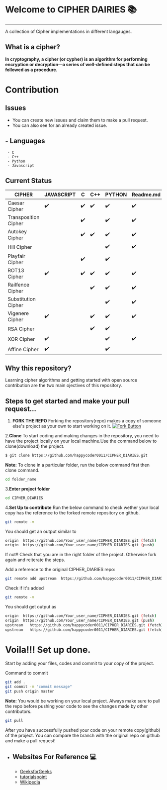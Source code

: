 # Welcome to  CIPHER DAIRIES :books:
***
A collection of Cipher implementations in different langauges.

## What is a cipher?
**In cryptography, a cipher (or cypher) is an algorithm for performing encryption or decryption—a series of well-defined steps that can be followed as a procedure.**


# Contribution

## Issues
- You can create new issues and claim them to make a pull request.
- You can also see for an already created issue.

## - Languages
     - C
     - C++
     - Python
     - Javascript
     
## Current Status

| CIPHER | JAVASCRIPT | C | C++ | PYTHON |  Readme.md |
| --------------- | --------------- | --------------- | --------------- | --------------- | --------------- |
| Caesar Cipher |  :heavy_check_mark:   |  :heavy_check_mark: |  :heavy_check_mark: | :heavy_check_mark:  | :heavy_check_mark: |
| Transposition Cipher |  &nbsp;  | :heavy_check_mark: | &nbsp; | :heavy_check_mark:  | :heavy_check_mark: |
| Autokey Cipher | &nbsp;  |  :heavy_check_mark: | :heavy_check_mark:  | :heavy_check_mark:  | :heavy_check_mark: |
| Hill Cipher | &nbsp;  | &nbsp; | &nbsp; |  :heavy_check_mark:| :heavy_check_mark:|
| Playfair Cipher | &nbsp;   | :heavy_check_mark: | &nbsp; | :heavy_check_mark:  |&nbsp; |
| ROT13 Cipher |  :heavy_check_mark:   | :heavy_check_mark:  | :heavy_check_mark: | :heavy_check_mark: |:heavy_check_mark:  |
| Railfence Cipher |&nbsp; | &nbsp; |  :heavy_check_mark:     |   :heavy_check_mark:    |  :heavy_check_mark:    |
| Substitution Cipher | &nbsp;   | &nbsp; | &nbsp; |:heavy_check_mark:   |:heavy_check_mark:  |
| Vigenere Cipher |  :heavy_check_mark:   | &nbsp; | :heavy_check_mark: |  :heavy_check_mark:  |  :heavy_check_mark: |
| RSA Cipher | &nbsp;  | &nbsp; |  :heavy_check_mark: |  :heavy_check_mark:  | &nbsp;|
| XOR Cipher | :heavy_check_mark:  | &nbsp; |  &nbsp;|  :heavy_check_mark:  | :heavy_check_mark: |
| Affine Cipher |  :heavy_check_mark:   | &nbsp; | &nbsp; |  :heavy_check_mark:  |  &nbsp; |


## Why this repository?
Learning cipher algorithms and getting started with open source contribution are the two main ojectives of this repository.

## Steps to get started and make your pull request...
1. **FORK THE REPO**
Forking the repository(repo) makes a copy of someone else's project as your own to start working on it.
 [![Fork Button](https://help.github.com/assets/images/help/repository/fork_button.jpg)](https://github.com/happycoder0011/CIPHER_DIARIES/tree/master)

2.**Clone**
To start coding and making changes in the repository, you need to have the project locally on your local machine.Use the command below to clone(download) the project.
```sh
$ git clone https://github.com/happycoder0011/CIPHER_DIARIES.git
```
**Note:** To clone in a particular folder, run the below command first then clone command.
```sh
cd folder_name
```
3.**Enter project folder**
```sh
cd CIPHER_DIARIES
```
4.**Set Up to contribute**
Run the below command to check wether your local copy has the reference to the forked remote repository on github.
```sh
git remote -v 
```

You should get an output similar to 
```sh
origin  https://github.com/Your_user_name/CIPHER_DIARIES.git (fetch)
origin  https://github.com/Your_user_name/CIPHER_DIARIES.git (push)
```

If not!! Check that you are in the right folder of the project. Otherwise fork again and reiterate the steps.

Add a reference to the original CIPHER_DIARIES repo:
```sh
git remote add upstream  https://github.com/happycoder0011/CIPHER_DIARIES.git
```

Check if it's added 
```sh
git remote -v
```

You should get output as
```sh
origin  https://github.com/Your_user_name/CIPHER_DIARIES.git (fetch)
origin  https://github.com/Your_user_name/CIPHER_DIARIES.git (push)
upstream   https://github.com/happycoder0011/CIPHER_DIARIES.git (fetch)
upstream   https://github.com/happycoder0011/CIPHER_DIARIES.git (fetch)
```

# Voila!!! Set up done.

Start by adding your files, codes and commit to your copy of the project.

Command to commit
```sh
git add .
git commit -m "commit message"
git push origin master
```

**Note:** You would be working on your local project. Always make sure to pull the repo before pushing your code to see the changes made by other contributors.
```sh
git pull
```

After you have successfully pushed your code on your remote copy(github) of the project. You can compare the branch with the original repo on github and make a pull request!







- ## Websites For Reference :computer:
    - [GeeksforGeeks](http://www.geeksforgeeks.org) 
    - [tutorialspoint](http://www.tutorialspoint.com)
    - [Wikipedia](https://en.wikipedia.org)












